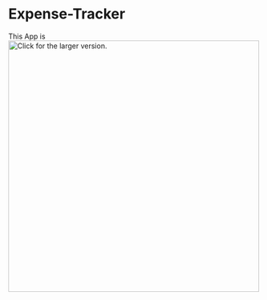 # Expense-Tracker
This App is 
<a href="https://drive.google.com/uc?export=view&id=1cu0ODSygBeZo1W9wyU2OWLQyUGOGvv7U"><img src="https://drive.google.com/uc?export=view&id=1cu0ODSygBeZo1W9wyU2OWLQyUGOGvv7U" style="width: 500px; max-width: 100%; height: auto" title="Click for the larger version." /></a>

